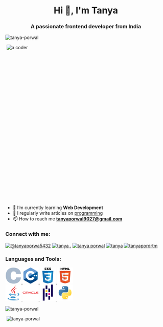 <h1 align="center">Hi 👋, I'm Tanya</h1>
<h3 align="center">A passionate frontend developer from India</h3>

<p align="left" width="300px"> <img src="https://komarev.com/ghpvc/?username=tanya-porwal&label=Profile%20views&color=0e75b6&style=flat" alt="tanya-porwal" /> </p>
<img align ="right" width ="500px" height="500px" src="https://img.freepik.com/premium-photo/programmer-woman-coding-computer-coder-girl_1168123-42920.jpg" alt="a coder">
  
- 🌱 I’m currently learning **Web Development**
- 📝 I regularly write articles on [programming](programming)
- 📫 How to reach me **tanyaporwal9027@gmail.com**

<h3 align="left">Connect with me:</h3>
<p align="left">
<a href="https://twitter.com/@tanyaporwa5432" target="blank"><img align="center" src="https://raw.githubusercontent.com/rahuldkjain/github-profile-readme-generator/master/src/images/icons/Social/twitter.svg" alt="@tanyaporwa5432" height="40" width="50" /></a>
<a href="https://linkedin.com/in/tanya ." target="blank"><img align="center" src="https://raw.githubusercontent.com/rahuldkjain/github-profile-readme-generator/master/src/images/icons/Social/linked-in-alt.svg" alt="tanya ." height="40" width="50" /></a>
<a href="https://www.hackerrank.com/tanya porwal" target="blank"><img align="center" src="https://raw.githubusercontent.com/rahuldkjain/github-profile-readme-generator/master/src/images/icons/Social/hackerrank.svg" alt="tanya porwal" height="40" width="50" /></a>
<a href="https://www.leetcode.com/tanya" target="blank"><img align="center" src="https://raw.githubusercontent.com/rahuldkjain/github-profile-readme-generator/master/src/images/icons/Social/leet-code.svg" alt="tanya" height="40" width="50" /></a>
<a href="https://auth.geeksforgeeks.org/user/tanyapordrtm" target="blank"><img align="center" src="https://raw.githubusercontent.com/rahuldkjain/github-profile-readme-generator/master/src/images/icons/Social/geeks-for-geeks.svg" alt="tanyapordrtm" height="40" width="50" /></a>
</p>

<h3 align="left">Languages and Tools:</h3>
<p align="left"> <a href="https://www.cprogramming.com/" target="_blank" rel="noreferrer"> <img src="https://raw.githubusercontent.com/devicons/devicon/master/icons/c/c-original.svg" alt="c" width="50" height="50"/> </a> <a href="https://www.w3schools.com/cpp/" target="_blank" rel="noreferrer">
 <img src="https://raw.githubusercontent.com/devicons/devicon/master/icons/cplusplus/cplusplus-original.svg" alt="cplusplus" width="50" height="50"/> </a> <a href="https://www.w3schools.com/css/" target="_blank" rel="noreferrer"> 
  <img src="https://raw.githubusercontent.com/devicons/devicon/master/icons/css3/css3-original-wordmark.svg" alt="css3" width="50" height="50"/> </a> <a href="https://www.w3.org/html/" target="_blank" rel="noreferrer">
   <img src="https://raw.githubusercontent.com/devicons/devicon/master/icons/html5/html5-original-wordmark.svg" alt="html5" width="50" height="50"/> </a> <a href="https://www.java.com" target="_blank" rel="noreferrer"><br>
<img src="https://raw.githubusercontent.com/devicons/devicon/master/icons/java/java-original.svg" alt="java" width="50" height="50"/> </a> <a href="https://www.oracle.com/" target="_blank" rel="noreferrer"> <img src="https://raw.githubusercontent.com/devicons/devicon/master/icons/oracle/oracle-original.svg" alt="oracle" width="50" height="50"/> </a> <a href="https://pandas.pydata.org/" target="_blank" rel="noreferrer"> 
<img src="https://raw.githubusercontent.com/devicons/devicon/2ae2a900d2f041da66e950e4d48052658d850630/icons/pandas/pandas-original.svg" alt="pandas" width="50" height="50"/> </a> <a href="https://www.python.org" target="_blank" rel="noreferrer">
<img src="https://raw.githubusercontent.com/devicons/devicon/master/icons/python/python-original.svg" alt="python" width="50" height="50"/> </a> </p>



<p>&nbsp;<img align="left" align ="left"src="https://github-readme-stats.vercel.app/api?username=tanya-porwal&show_icons=true&locale=en" alt="tanya-porwal" /></p>

<p><img align="right" width="500px"src="https://github-readme-streak-stats.herokuapp.com/?user=tanya-porwal&" alt="tanya-porwal" /></p>
